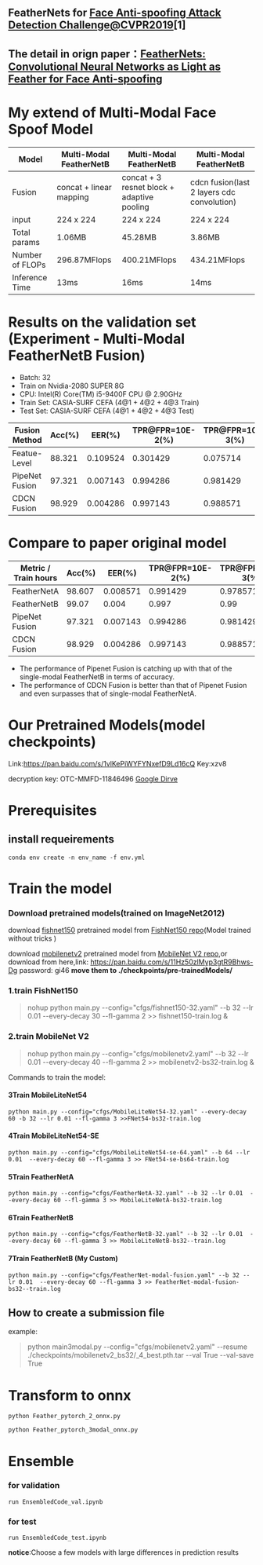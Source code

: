 ## FeatherNets for [Face Anti-spoofing Attack Detection Challenge@CVPR2019](https://competitions.codalab.org/competitions/20853#results)[1]

## The detail in orign paper：[FeatherNets: Convolutional Neural Networks as Light as Feather for Face Anti-spoofing](https://arxiv.org/pdf/1904.09290)

# My extend of Multi-Modal Face Spoof Model
| Model | Multi-Modal FeatherNetB | Multi-Modal FeatherNetB | Multi-Modal FeatherNetB |
| --- | --- | --- | --- |
 | Fusion | concat + linear mapping | concat + 3 resnet block + adaptive pooling | cdcn fusion(last 2 layers cdc convolution) |
| input | 224 x 224 | 224 x 224 | 224 x 224 |
| Total params | 1.06MB | 45.28MB | 3.86MB |
| Number of FLOPs | 296.87MFlops | 400.21MFlops | 434.21MFlops |
| Inference Time | 13ms | 16ms | 14ms |

# Results on the validation set (Experiment - Multi-Modal FeatherNetB Fusion)
- Batch: 32
- Train on Nvidia-2080 SUPER 8G
- CPU: Intel(R) Core(TM) i5-9400F CPU @ 2.90GHz
- Train Set: CASIA-SURF CEFA (4@1 + 4@2 + 4@3 Train)
- Test Set: CASIA-SURF CEFA (4@1 + 4@2 + 4@3 Test)

| Fusion Method | Acc(%) | EER(%) | TPR@FPR=10E-2(%) | TPR@FPR=10E-3(%) | APCER(%) | BPCER(%) | ACER(%) |
| --- | --- | --- | --- | --- | --- | --- | --- |
| Featue-Level | 88.321 | 0.109524 | 0.301429  | 0.075714  | 0.148571 | 0.02142 | 0.085 |
| PipeNet Fusion | 97.321 | 0.007143 | 0.994286 | 0.981429  | 0.034286 | 0.004286 | 0.01928 |
| CDCN Fusion | 98.929 | 0.004286 |  0.997143  | 0.988571 | 0.01381 | 0.001429 | 0.007619 |

# Compare to paper original model
| Metric / Train hours | Acc(%) | EER(%) | TPR@FPR=10E-2(%) | TPR@FPR=10E-3(%) | APCER(%) | BPCER(%) | ACER(%) |
| --- | --- | --- | --- | --- | --- | --- | --- |
| FeatherNetA | 98.607 | 0.008571 | 0.991429 | 0.978571 | 0.017619 | 0.002857 | 0.0102 |
| FeatherNetB | 99.07 | 0.004 | 0.997 | 0.99 | 0.011 | 0.0028 | 0.0071 |
| PipeNet Fusion | 97.321 | 0.007143 | 0.994286 | 0.981429 | 0.034286 | 0.004286 | 0.01928 |
| CDCN Fusion | 98.929 | 0.004286 |  0.997143  | 0.988571 | 0.01381 | 0.001429 | 0.007619 |

* The performance of Pipenet Fusion is catching up with that of the single-modal FeatherNetB in terms of accuracy.
* The performance of CDCN Fusion is better than that of Pipenet Fusion and even surpasses that of single-modal FeatherNetA.


# Our Pretrained Models(model checkpoints)
Link:https://pan.baidu.com/s/1vlKePiWYFYNxefD9Ld16cQ 
Key:xzv8

decryption key: OTC-MMFD-11846496
[Google Dirve](https://drive.google.com/open?id=1F_du_iarTepKKYgXpk_cJNGRb34rlJ5c)


# Prerequisites

##  install requeirements
```
conda env create -n env_name -f env.yml
```


# Train the model

### Download pretrained models(trained on ImageNet2012)
download [fishnet150](https://pan.baidu.com/s/1uOEFsBHIdqpDLrbfCZJGUg) pretrained model from [FishNet150 repo](https://github.com/kevin-ssy/FishNet)(Model trained without tricks )

download [mobilenetv2](https://drive.google.com/open?id=1jlto6HRVD3ipNkAl1lNhDbkBp7HylaqR) pretrained model from [MobileNet V2 repo](https://github.com/tonylins/pytorch-mobilenet-v2),or download from here,link: https://pan.baidu.com/s/11Hz50zlMyp3gtR9Bhws-Dg password: gi46 
**move them to  ./checkpoints/pre-trainedModels/**


### 1.train FishNet150

> nohup python main.py --config="cfgs/fishnet150-32.yaml" --b 32 --lr 0.01 --every-decay 30 --fl-gamma 2 >> fishnet150-train.log &
###  2.train MobileNet V2

> nohup python main.py --config="cfgs/mobilenetv2.yaml" --b 32 --lr 0.01 --every-decay 40 --fl-gamma 2 >> mobilenetv2-bs32-train.log &

Commands to train the model:
####  3Train MobileLiteNet54
```
python main.py --config="cfgs/MobileLiteNet54-32.yaml" --every-decay 60 -b 32 --lr 0.01 --fl-gamma 3 >>FNet54-bs32-train.log
```
####  4Train MobileLiteNet54-SE
```
python main.py --config="cfgs/MobileLiteNet54-se-64.yaml" --b 64 --lr 0.01  --every-decay 60 --fl-gamma 3 >> FNet54-se-bs64-train.log
```
#### 5Train FeatherNetA
```
python main.py --config="cfgs/FeatherNetA-32.yaml" --b 32 --lr 0.01  --every-decay 60 --fl-gamma 3 >> MobileLiteNetA-bs32-train.log
```
#### 6Train FeatherNetB
```
python main.py --config="cfgs/FeatherNetB-32.yaml" --b 32 --lr 0.01  --every-decay 60 --fl-gamma 3 >> MobileLiteNetB-bs32--train.log

```

#### 7Train FeatherNetB (My Custom)
```
python main.py --config="cfgs/FeatherNet-modal-fusion.yaml" --b 32 --lr 0.01  --every-decay 60 --fl-gamma 3 >> FeatherNet-modal-fusion-bs32--train.log

```


## How to create a  submission file
example:
> python main3modal.py --config="cfgs/mobilenetv2.yaml" --resume ./checkpoints/mobilenetv2_bs32/_4_best.pth.tar --val True --val-save True

# Transform to onnx
```
python Feather_pytorch_2_onnx.py
```
```
python Feather_pytorch_3modal_onnx.py
```

# Ensemble 

### for validation
```
run EnsembledCode_val.ipynb
```
### for test
```
run EnsembledCode_test.ipynb
```
**notice**:Choose a few models with large differences in prediction results
